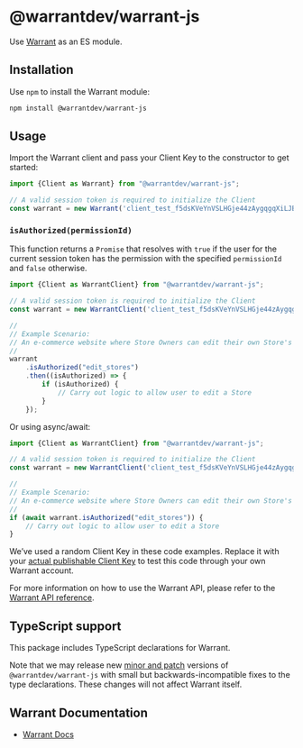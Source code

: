 # @warrantdev/warrant-js

Use [Warrant](https://warrant.dev/) as an ES module.

## Installation

Use `npm` to install the Warrant module:

```sh
npm install @warrantdev/warrant-js
```

## Usage
Import the Warrant client and pass your Client Key to the constructor to get started:
```js
import {Client as Warrant} from "@warrantdev/warrant-js";

// A valid session token is required to initialize the Client
const warrant = new Warrant('client_test_f5dsKVeYnVSLHGje44zAygqgqXiLJBICbFzCiAg1E=', sessionToken);
```

### `isAuthorized(permissionId)`

This function returns a `Promise` that resolves with `true` if the user for the current session token has the permission with the specified `permissionId` and `false` otherwise.

```js
import {Client as WarrantClient} from "@warrantdev/warrant-js";

// A valid session token is required to initialize the Client
const warrant = new WarrantClient('client_test_f5dsKVeYnVSLHGje44zAygqgqXiLJBICbFzCiAg1E=', sessionToken);

//
// Example Scenario:
// An e-commerce website where Store Owners can edit their own Store's info
//
warrant
    .isAuthorized("edit_stores")
    .then((isAuthorized) => {
        if (isAuthorized) {
            // Carry out logic to allow user to edit a Store
        }
    });
```
Or using async/await:
```js
import {Client as WarrantClient} from "@warrantdev/warrant-js";

// A valid session token is required to initialize the Client
const warrant = new WarrantClient('client_test_f5dsKVeYnVSLHGje44zAygqgqXiLJBICbFzCiAg1E=', sessionToken);

//
// Example Scenario:
// An e-commerce website where Store Owners can edit their own Store's info
//
if (await warrant.isAuthorized("edit_stores")) {
    // Carry out logic to allow user to edit a Store
}
```

We’ve used a random Client Key in these code examples. Replace it with your
[actual publishable Client Key](https://app.warrant.dev) to
test this code through your own Warrant account.

For more information on how to use the Warrant API, please refer to the
[Warrant API reference](https://docs.warrant.dev).

## TypeScript support

This package includes TypeScript declarations for Warrant.

Note that we may release new [minor and patch](https://semver.org/) versions of
`@warrantdev/warrant-js` with small but backwards-incompatible fixes to the type
declarations. These changes will not affect Warrant itself.

## Warrant Documentation

- [Warrant Docs](https://docs.warrant.dev/)
